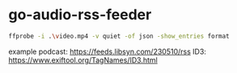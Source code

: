 # go-audio-rss-feeder

```bash
ffprobe -i .\video.mp4 -v quiet -of json -show_entries format
```

example podcast: <https://feeds.libsyn.com/230510/rss>
ID3: <https://www.exiftool.org/TagNames/ID3.html>